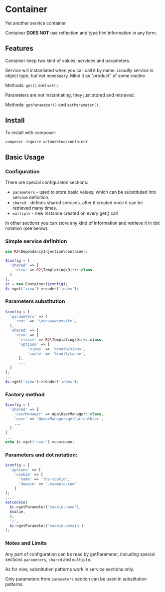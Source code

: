 # Container
Yet another service container

Container **DOES NOT** use reflection and type hint information in any form.

## Features
Container keep two kind of values: services and parameters.

Service will instantiated when you call call it by name. _Usually_ service is object type, but not nesessary. Mind it as
"product" of some routine.

Methods: `get()` and `set()`.

Parameters are not instantiating, they just stored and retrieved.

Methods: `getParameter()` and `setParameter()`.

## Install

To install with composer:

```sh
composer require artoodetoo/container
```

## Basic Usage

### Configuration
There are special configuraton sections:

- `parameters` - used to store basic values, which can be substituted into service definition.
- `shared` - defines shared services. after it created once it can be retrieved many times.
- `multiple` - new instance created on every get() call

In other sections you can store any kind of information and retrieve it in dot notation (see below).

### Simple service definition
```php
use R2\DependancyInjection\Container;

$config = [
  'shared' => [
    'view' => R2\Templating\Dirk::class
  ]
];
$c = new Container($config);
$c->get('view')->render('index');
```
### Parameters substitution
```php
$config = [
  'parameters' => [
    'root' => '\var\www\mysite',
  ],
  'shared' => [
    'view' => [
      'class=' => R2\Templating\Dirk::class,
      'options' => [
          'views' => '%root%/views',
          'cache' => '%root%/cache',
      ],
      ...
  ]
];
...
$c->get('view')->render('index');
```
### Factory method
```php
$config = [
  'shared' => [
    'userManager' => App\UserManager::class,
    'user' => '@userManager:getCurrentUser',
    ...
  ]
]
...
echo $c->get('user')->username;
```

### Parameters and dot notation:
```php
$config = [
  'options' => [
    'cookie' => [
      'name' => 'the-cookie',
      'domain' => '.example.com'
    ]
];
...
setcookie(
  $c->getParameter('cookie.name'),
  $value,
  0,
  '/',
  $c->getParameter('cookie.domain')
);

```

### Notes and Limits

Any part of configuration can be read by getParameter, including special sections `parameters`, `shared` and `multiple`.

As for now, substitution patterns work in service sections only.

Only parameters from `parameters` section can be used in substitution patterns.